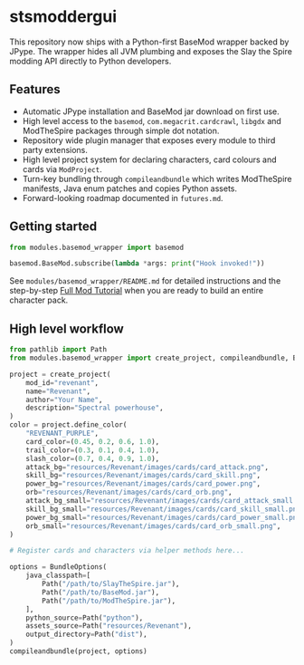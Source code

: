 # stsmoddergui

This repository now ships with a Python-first BaseMod wrapper backed by JPype.
The wrapper hides all JVM plumbing and exposes the Slay the Spire modding API
directly to Python developers.

## Features

- Automatic JPype installation and BaseMod jar download on first use.
- High level access to the `basemod`, `com.megacrit.cardcrawl`, `libgdx` and
  ModTheSpire packages through simple dot notation.
- Repository wide plugin manager that exposes every module to third party
  extensions.
- High level project system for declaring characters, card colours and cards via `ModProject`.
- Turn-key bundling through `compileandbundle` which writes ModTheSpire manifests, Java enum patches and copies Python assets.
- Forward-looking roadmap documented in `futures.md`.

## Getting started

```python
from modules.basemod_wrapper import basemod

basemod.BaseMod.subscribe(lambda *args: print("Hook invoked!"))
```

See `modules/basemod_wrapper/README.md` for detailed instructions and the
step-by-step [Full Mod Tutorial](docs/full_mod_tutorial.md) when you are ready
to build an entire character pack.


## High level workflow

```python
from pathlib import Path
from modules.basemod_wrapper import create_project, compileandbundle, BundleOptions

project = create_project(
    mod_id="revenant",
    name="Revenant",
    author="Your Name",
    description="Spectral powerhouse",
)
color = project.define_color(
    "REVENANT_PURPLE",
    card_color=(0.45, 0.2, 0.6, 1.0),
    trail_color=(0.3, 0.1, 0.4, 1.0),
    slash_color=(0.7, 0.4, 0.9, 1.0),
    attack_bg="resources/Revenant/images/cards/card_attack.png",
    skill_bg="resources/Revenant/images/cards/card_skill.png",
    power_bg="resources/Revenant/images/cards/card_power.png",
    orb="resources/Revenant/images/cards/card_orb.png",
    attack_bg_small="resources/Revenant/images/cards/card_attack_small.png",
    skill_bg_small="resources/Revenant/images/cards/card_skill_small.png",
    power_bg_small="resources/Revenant/images/cards/card_power_small.png",
    orb_small="resources/Revenant/images/cards/card_orb_small.png",
)

# Register cards and characters via helper methods here...

options = BundleOptions(
    java_classpath=[
        Path("/path/to/SlayTheSpire.jar"),
        Path("/path/to/BaseMod.jar"),
        Path("/path/to/ModTheSpire.jar"),
    ],
    python_source=Path("python"),
    assets_source=Path("resources/Revenant"),
    output_directory=Path("dist"),
)
compileandbundle(project, options)
```
